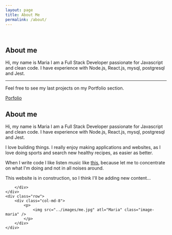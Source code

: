 ```yaml
---
layout: page
title: About Me
permalink: /about/
---
```


<div class="clearfix"></div>
<div class="row">
    <br/>
    <div class="jumbotron">
    <h2 class="display-3">About me</h2>
    <p class="lead">
        Hi, my name is Maria I am a Full Stack Developer passionate 
        for Javascript and clean code. I have experience with Node.js, 
        React.js, mysql, postgresql and Jest.
    </p>
    <hr class="my-4">
    <p>Feel free to see my last projects on my Portfolio section.</p>
    <p class="lead">
        <a class="btn btn-primary btn-lg" href="/portfolio/" role="button">Porfolio</a>
    </p>
</div>
<div class="row">
    <h2 class="text-center">About me</h2>
</div>

<div class="container">
    <div class="row">
        <div class="col-md-8">
            <p>
            Hi, my name is Maria I am a Full Stack Developer passionate 
            for Javascript and clean code. I have experience with Node.js, 
            React.js, mysql, postgresql and Jest.
            </p>
            <p>
            I love building things. I really enjoy making applications and 
            websites, as I love doing sports and search new healthy recipes, 
            as easier as better.
            </p>
            <p>
            When I write code I like listen music like 
            <a href="https://www.youtube.com/watch?v=uqLEI_ht_fY" target="_blank">this</a>,
            because let me to concentrate on what I'm doing and not in all 
            noises around.
            </p>
            <p>
            This website is in construction, so I think I'll be adding new content...
            </p> 

        </div>
    </div>
    <div class="row">
        <div class="col-md-8">
            <p>
                <img src="../images/me.jpg" atl="Maria" class="image-maria" />
            </p>
        </div>
    </div>
</div>

